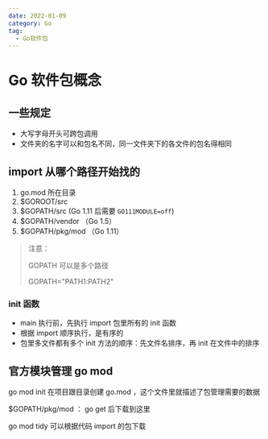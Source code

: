 ```yaml
---
date: 2022-01-09
category: Go
tag:
  - Go软件包
---
```


# Go 软件包概念

## 一些规定
+ 大写字母开头可跨包调用
+ 文件夹的名字可以和包名不同，同一文件夹下的各文件的包名得相同



## import 从哪个路径开始找的
1. go.mod 所在目录
2. $GOROOT/src
3. $GOPATH/src (Go 1.11 后需要 `GO111MODULE=off`)
4. $GOPATH/vendor （Go 1.5）
5. $GOPATH/pkg/mod （Go 1.11）



> 注意：
>
> GOPATH 可以是多个路径
>
> GOPATH="PATH1:PATH2"
>

### init 函数
+ main 执行前，先执行 import 包里所有的 init 函数
+ 根据 import 顺序执行，是有序的
+ 包里多文件都有多个 init 方法的顺序：先文件名排序，再 init 在文件中的排序

## 官方模块管理 go mod
go mod init 在项目跟目录创建 go.mod ，这个文件里就描述了包管理需要的数据

$GOPATH/pkg/mod ： go get 后下载到这里

go mod tidy 可以根据代码 import 的包下载

